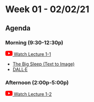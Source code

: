 # Week 01 - 02/02/21

## Agenda


### Morning (9:30-12:30p)


 [![youtube](images/yt-sm.png) Watch Lecture 1-1](https://www.youtube.com/watch?v=jv_p-k5fays)
* [The Big Sleep (Text to Image)](https://dank.xyz/)
* [DALL·E](https://openai.com/blog/dall-e/)
  

### Afternoon (2:00p-5:00p)
[![youtube](images/yt-sm.png) Watch Lecture 1-2](https://www.youtube.com/watch?v=tw-3QEblSGI)
